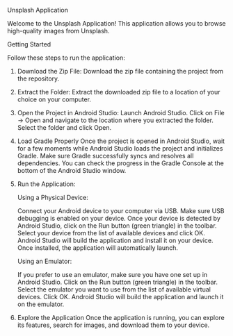 Unsplash Application

Welcome to the Unsplash Application! This application allows you to browse high-quality images from Unsplash.

Getting Started

Follow these steps to run the application:

1. Download the Zip File:
   Download the zip file containing the project from the repository.

2. Extract the Folder:
   Extract the downloaded zip file to a location of your choice on your computer.

3. Open the Project in Android Studio:
   Launch Android Studio.
   Click on File -> Open and navigate to the location where you extracted the folder.
   Select the folder and click Open.

4. Load Gradle Properly
   Once the project is opened in Android Studio, wait for a few moments while Android Studio loads the project and initializes Gradle.
   Make sure Gradle successfully syncs and resolves all dependencies. You can check the progress in the Gradle Console at the bottom of the Android Studio window.

5. Run the Application:
 
   Using a Physical Device:
   
   Connect your Android device to your computer via USB.
   Make sure USB debugging is enabled on your device.
   Once your device is detected by Android Studio, click on the Run button (green triangle) in the toolbar.
   Select your device from the list of available devices and click OK.
   Android Studio will build the application and install it on your device. Once installed, the application will automatically launch.
   
   Using an Emulator:
   
   If you prefer to use an emulator, make sure you have one set up in Android Studio.
   Click on the Run button (green triangle) in the toolbar.
   Select the emulator you want to use from the list of available virtual devices.
   Click OK.
   Android Studio will build the application and launch it on the emulator.

7. Explore the Application
   Once the application is running, you can explore its features, search for images, and download them to your device.







